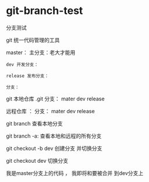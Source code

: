 # git-branch-test
分支测试


git 统一代码管理的工具

  master： 主分支：老大才能用

    dev 开发分支：

    release 发布分支：

    分支：


git 本地仓库 .git
  分支： mater
        dev
        release

远程仓库 ： 
  分支： mater
        dev
        release

git branch  查看本地分支

git branch -a: 查看本地和远程的所有分支

git checkout -b dev  创建分支 并切换分支

git checkout dev  切换分支


我是master分支上的代码 ， 我即将和要被合并 到dev分支上
